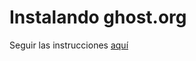 # Instalando ghost.org

Seguir las instrucciones [aquí](https://primoz.xyz/running-ghost-on-scaleway-node-js-instance/)
